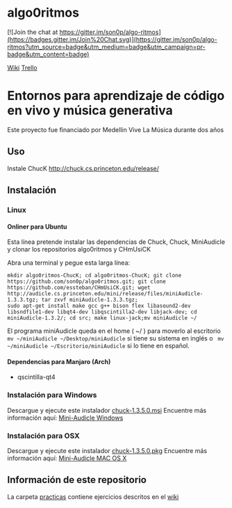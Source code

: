 
algo0ritmos
===============

[![Join the chat at https://gitter.im/son0p/algo-ritmos](https://badges.gitter.im/Join%20Chat.svg)](https://gitter.im/son0p/algo-ritmos?utm_source=badge&utm_medium=badge&utm_campaign=pr-badge&utm_content=badge)

[Wiki](http://wiki.son0p.net/aprendizaje/algo-ritmos/start)
[Trello](https://trello.com/b/iWfoT3DI/algo-ritmos)

# Entornos para aprendizaje de código en vivo y música generativa

Este proyecto fue financiado por Medellin Vive La Música durante dos años

## Uso
Instale ChucK http://chuck.cs.princeton.edu/release/

## Instalación

### Linux

#### Onliner para Ubuntu
Esta línea pretende instalar las dependencias de Chuck, Chuck, MiniAudicle y clonar los  repositorios algo0ritmos y CHmUsiCK

Abra una terminal y pegue esta larga línea:

```
mkdir algo0ritmos-ChucK; cd algo0ritmos-ChucK; git clone https://github.com/son0p/algo0ritmos.git; git clone https://github.com/essteban/CHmUsiCK.git; wget http://audicle.cs.princeton.edu/mini/release/files/miniAudicle-1.3.3.tgz; tar zxvf miniAudicle-1.3.3.tgz;
sudo apt-get install make gcc g++ bison flex libasound2-dev libsndfile1-dev libqt4-dev libqscintilla2-dev libjack-dev; cd miniAudicle-1.3.2/; cd src; make linux-jack;mv miniAudicle ~/
```

El programa miniAudicle queda en el home ( ~/ ) para moverlo al escritorio ``` mv ~/miniAudicle ~/Desktop/miniAudicle``` si tiene su sistema en inglés o ``` mv ~/miniAudicle ~/Escritorio/miniAudicle``` si lo tiene en español.

#### Dependencias para Manjaro (Arch)

* qscintilla-qt4


### Instalación para Windows
Descargue y ejecute este instalador [chuck-1.3.5.0.msi](http://chuck.stanford.edu/release/files/exe/chuck-1.3.5.0.msi)
Encuentre más información aquí: [Mini-Audicle Windows](http://audicle.cs.princeton.edu/mini/windows/)

### Instalación para OSX
Descargue y ejecute este instalador [chuck-1.3.5.0.pkg](http://chuck.stanford.edu/release/files/exe/chuck-1.3.5.0.pkg)
Encuentre más información aquí: [Mini-Audicle MAC OS X](http://audicle.cs.princeton.edu/mini/mac/)

## Información de este repositorio

La carpeta [practicas](practicas/) contiene ejercicios descritos en el [wiki](http://wiki.son0p.net/aprendizaje/algo-ritmos/start)

